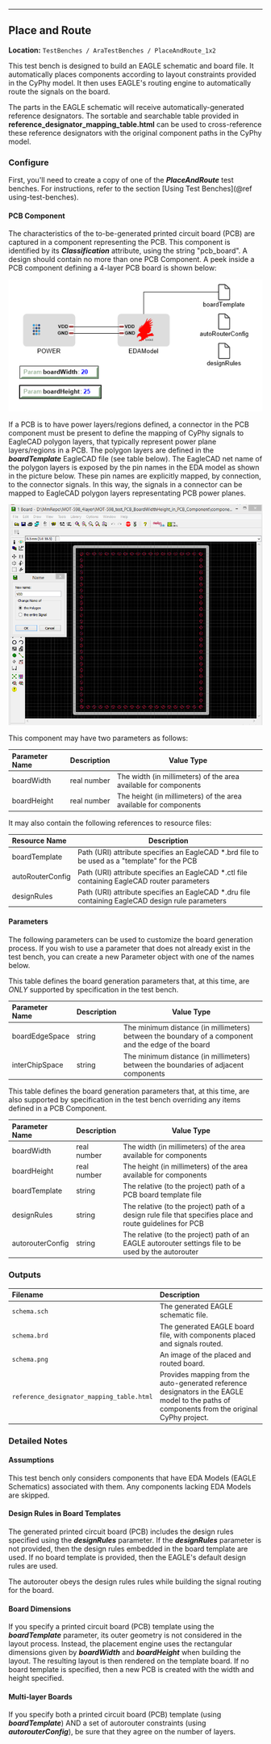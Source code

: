 - - -
## Place and Route
**Location:** `TestBenches / AraTestBenches / PlaceAndRoute_1x2`

This test bench is designed to build an EAGLE schematic and board file. It automatically places components according to layout constraints provided in the CyPhy model. It then uses EAGLE's routing engine to automatically route the signals on the board.

The parts in the EAGLE schematic will receive automatically-generated reference designators. The sortable and searchable table provided in **reference_designator_mapping_table.html** can be used to cross-reference these reference designators with the original component paths in the CyPhy model.

### Configure
First, you'll need to create a copy of one of the ***PlaceAndRoute*** test benches. For instructions, refer to the section [Using Test Benches](@ref using-test-benches).

#### PCB Component

The characteristics of the to-be-generated printed circuit board (PCB) are captured in a component representing the PCB.  This component is identified by its ***Classification*** attribute, using the string "pcb_board".  A design should contain no more than one PCB Component.  A peek inside a PCB component defining a 4-layer PCB board is shown below:

![PCB Component Internals](images/10-03-PCB_Component.png)

If a PCB is to have power layers/regions defined, a connector in the PCB component must be present to define the mapping of CyPhy signals to EagleCAD polygon layers, that typically represent power plane layers/regions in a PCB.  The polygon layers are defined in the ***boardTemplate*** EagleCAD file (see table below).  The EagleCAD net name of the polygon layers is exposed by the pin names in the EDA model as shown in the picture below.  These pin names are explicitly mapped, by connection, to the connector signals.  In this way, the signals in a connector can be mapped to EagleCAD polygon layers representating PCB power planes.

![EagleCAD Polygons representing Power Planes](images/10-03-EagleCAD_Polygons.png)

This component may have two parameters as follows:

| Parameter Name | Description | Value Type |
| :------------- | ----------- | ---------- |
| boardWidth | real number | The width (in millimeters) of the area available for components
| boardHeight | real number | The height (in millimeters) of the area available for components

It may also contain the following references to resource files:

| Resource Name    | Description | 
| :------------- | ----------- | 
| boardTemplate    | Path (URI) attribute specifies an EagleCAD *.brd file to be used as a "template" for the PCB 
| autoRouterConfig | Path (URI) attribute specifies an EagleCAD *.ctl file containing EagleCAD router parameters
| designRules      | Path (URI) attribute specifies an EagleCAD *.dru file containing EagleCAD design rule parameters



#### Parameters
The following parameters can be used to customize the board generation process. If you wish to use a parameter that does not already exist in the test bench, you can create a new Parameter object with one of the names below.

This table defines the board generation parameters that, at this time, are *ONLY* supported by specification in the test bench.

| Parameter Name | Description | Value Type |
| :------------- | ----------- | ---------- |
| boardEdgeSpace | string | The minimum distance (in millimeters) between the boundary of a component and the edge of the board
| interChipSpace | string | The minimum distance (in millimeters) between the boundaries of adjacent components

This table defines the board generation parameters that, at this time, are also supported by specification in the test bench overriding any items defined in a PCB Component.

| Parameter Name | Description | Value Type |
| :------------- | ----------- | ---------- |
| boardWidth | real number | The width (in millimeters) of the area available for components
| boardHeight | real number | The height (in millimeters) of the area available for components
| boardTemplate | string | The relative (to the project) path of a PCB board template file
| designRules | string | The relative (to the project) path of a design rule file that specifies place and route guidelines for PCB 
| autorouterConfig | string | The relative (to the project) path of an EAGLE autorouter settings file to be used by the autorouter  


### Outputs
| Filename | Description |
| :------- | :---------- |
| `schema.sch` | The generated EAGLE schematic file.
| `schema.brd` | The generated EAGLE board file, with components placed and signals routed.
| `schema.png` | An image of the placed and routed board.
| `reference_designator_mapping_table.html` | Provides mapping from the auto-generated reference designators in the EAGLE model to the paths of components from the original CyPhy project.

### Detailed Notes
#### Assumptions
This test bench only considers components that have EDA Models (EAGLE Schematics) associated with them. Any components lacking EDA Models are skipped.

#### Design Rules in Board Templates
The generated printed circuit board (PCB) includes the design rules specified using the ***designRules*** parameter. If the ***designRules*** parameter is not provided, then the design rules embedded in the board template are used. If no board template is provided, then the EAGLE's default design rules are used.

The autorouter obeys the design rules rules while building the signal routing for the board.

#### Board Dimensions
If you specify a printed circuit board (PCB) template using the ***boardTemplate*** parameter, its outer geometry is not considered in the layout process. Instead, the placement engine uses the rectangular dimensions given by ***boardWidth*** and ***boardHeight*** when building the layout. The resulting layout is then rendered on the template board. If no board template is specified, then a new PCB is created with the width and height specified.

#### Multi-layer Boards
If you specify both a printed circuit board (PCB) template (using ***boardTemplate***) AND a set of autorouter constraints (using ***autorouterConfig***), be sure that they agree on the number of layers.